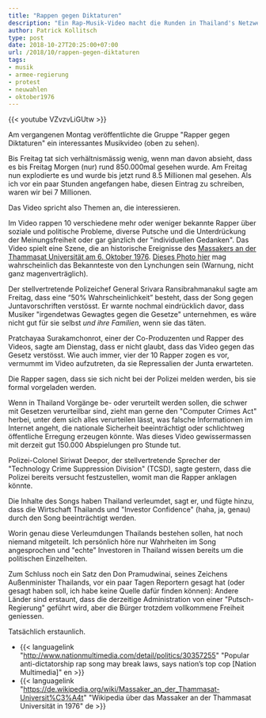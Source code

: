 ```yaml
---
title: "Rappen gegen Diktaturen"
description: "Ein Rap-Musik-Video macht die Runden in Thailand's Netzwerken, die Diktatur kritisierend - Prathet Khun Mii (Mein Land). "
author: Patrick Kollitsch
type: post
date: 2018-10-27T20:25:00+07:00
url: /2018/10/rappen-gegen-diktaturen
tags:
- musik
- armee-regierung
- protest
- neuwahlen
- oktober1976
---
```


{{< youtube VZvzvLiGUtw >}}

Am vergangenen Montag ver&ouml;ffentlichte die Gruppe "Rapper gegen Diktaturen" ein interessantes Musikvideo (oben zu sehen). 

Bis Freitag tat sich verh&auml;ltnism&auml;ssig wenig, wenn man davon absieht, dass es bis Freitag Morgen (nur) rund 850.000mal gesehen wurde. Am Freitag nun explodierte es und wurde bis jetzt rund 8.5 Millionen mal gesehen. Als ich vor ein paar Stunden angefangen habe, diesen Eintrag zu schreiben, waren wir bei 7 Millionen. 

Das Video spricht also Themen an, die interessieren.

Im Video rappen 10 verschiedene mehr oder weniger bekannte Rapper &uuml;ber soziale und politische Probleme, diverse Putsche und die Unterdr&uuml;ckung der Meinungsfreiheit oder gar g&auml;nzlich der "individuellen Gedanken". Das Video spielt eine Szene, die an historische Ereignisse des [Massakers an der Thammasat Universit&auml;t am 6. Oktober 1976](https://www.google.com/search?q=October+6,+1976&num=50&newwindow=1&client=ubuntu&hs=505&channel=fs&source=lnms&tbm=isch&sa=X&ved=0ahUKEwj9naeB0KbeAhWLO48KHY61D20Q_AUIDigB&biw=1865&bih=956). [Dieses Photo hier](https://www.worldpressphoto.org/sites/default/files/styles/gallery_main_image/public/1976004AD.jpg?itok=gzlSG-KJ) mag wahrscheinlich das Bekannteste von den Lynchungen sein (Warnung, nicht ganz magenvertr&auml;glich).

Der stellvertretende Polizeichef General Srivara Ransibrahmanakul sagte am Freitag, dass eine “50% Wahrscheinlichkeit” besteht, dass der Song gegen Juntavorschriften verst&ouml;sst. Er warnte nochmal eindr&uuml;cklich davor, dass Musiker "irgendetwas Gewagtes gegen die Gesetze" unternehmen, es w&auml;re nicht gut f&uuml;r sie selbst _und ihre Familien_, wenn sie das t&auml;ten. 

Pratchayaa Surakamchonrot, einer der Co-Produzenten und Rapper des Videos, sagte am Dienstag, dass er nicht glaubt, dass das Video gegen das Gesetz verst&ouml;sst. Wie auch immer, vier der 10 Rapper zogen es vor, vermummt im Video aufzutreten, da sie Repressalien der Junta erwarteten. 

Die Rapper sagen, dass sie sich nicht bei der Polizei melden werden, bis sie formal vorgeladen werden.

Wenn in Thailand Vorg&auml;nge be- oder verurteilt werden sollen, die schwer mit Gesetzen verurteilbar sind, zieht man gerne den "Computer Crimes Act" herbei, unter dem sich alles verurteilen l&auml;sst, was falsche Informationen im Internet angeht, die nationale Sicherheit beeintr&auml;chtigt oder schlichtweg &ouml;ffentliche Erregung erzeugen k&ouml;nnte. Was dieses Video gewissermassen mit derzeit gut 150.000 Abspielungen pro Stunde tut.

Polizei-Colonel Siriwat Deepor, der stellvertretende Sprecher der "Technology Crime Suppression Division" (TCSD), sagte gestern, dass die Polizei bereits versucht festzustellen, womit man die Rapper anklagen k&ouml;nnte. 

Die Inhalte des Songs haben Thailand verleumdet, sagt er, und f&uuml;gte hinzu, dass die Wirtschaft Thailands und "Investor Confidence" (haha, ja, genau) durch den Song beeintr&auml;chtigt werden. 

Worin genau diese Verleumdungen Thailands bestehen sollen, hat noch niemand mitgeteilt. Ich pers&ouml;nlich h&ouml;re nur Wahrheiten im Song angesprochen und "echte" Investoren in Thailand wissen bereits um die politischen Einzelheiten.

Zum Schluss noch ein Satz den Don Pramudwinai, seines Zeichens Au&szlig;enminister Thailands, vor ein paar Tagen Reportern gesagt hat (oder gesagt haben soll, ich habe keine Quelle daf&uuml;r finden k&ouml;nnen): Andere L&auml;nder sind erstaunt, dass die derzeitige Administration von einer "Putsch-Regierung" gef&uuml;hrt wird, aber die B&uuml;rger trotzdem vollkommene Freiheit geniessen. 

Tats&auml;chlich erstaunlich.

- {{< languagelink "http://www.nationmultimedia.com/detail/politics/30357255" "Popular anti-dictatorship rap song may break laws, says nation’s top cop [Nation Multimedia]" en >}}
- {{< languagelink "https://de.wikipedia.org/wiki/Massaker_an_der_Thammasat-Universit%C3%A4t" "Wikipedia über das Massaker an der Thammasat Universität in 1976" de >}}